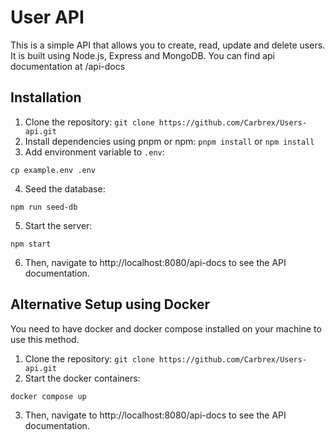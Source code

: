 # User API
This is a simple API that allows you to create, read, update and delete users. It is built using Node.js, Express and MongoDB.
You can find api documentation at /api-docs

## Installation
1. Clone the repository: `git clone https://github.com/Carbrex/Users-api.git`
2. Install dependencies using pnpm or npm: `pnpm install` or `npm install`
3. Add environment variable to `.env`:
```
cp example.env .env
```
4. Seed the database:
```
npm run seed-db
```
5. Start the server: 
```
npm start
```
6. Then, navigate to http://localhost:8080/api-docs to see the API documentation.

## Alternative Setup using Docker
You need to have docker and docker compose installed on your machine to use this method.
1. Clone the repository: `git clone https://github.com/Carbrex/Users-api.git`
2. Start the docker containers:
```
docker compose up
```
3. Then, navigate to http://localhost:8080/api-docs to see the API documentation.
